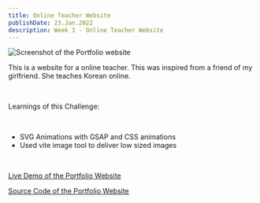 ```yaml
---
title: Online Teacher Website
publishDate: 23.Jan.2022
description: Week 3 - Online Teacher Website
---
```


![Screenshot of the Portfolio website](/assets/online_teacher.jpg)

This is a website for a online teacher. This was inspired from a friend of my girlfriend. She teaches Korean online.

<br/>

Learnings of this Challenge:

  <br/>

  <ul>
  
  <li>
  SVG Animations with GSAP and CSS animations
  </li>
  
  <li>
    Used vite image tool to deliver low sized images
  </li>

  </ul>

  <br/>

[Live Demo of the Portfolio Website](https://eager-kare-da6d3b.netlify.app/)

[Source Code of the Portfolio Website](https://github.com/MinhKhangTran/w52s_3_astro_online_teacher)
